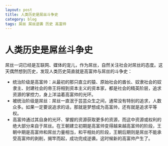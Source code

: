 ```yaml
---
layout: post
title: 人类历史是屌丝斗争史
category: blog
tags: 屌丝 屌丝逆袭 历史 高富帅
---
```


人类历史是屌丝斗争史
===============

屌丝一词已经是互联网、媒体的宠儿，作为屌丝，自然关注社会对屌丝的态度。这天偶然想到历史，发现人类历史简直就是高富帅与屌丝的斗争史：

- 统治阶级是高富帅：从最初的那只直立的猿、原始社会的酋长、奴隶社会的奴隶主、封建社会的帝王将相到资本主义的资本家，都是社会的精英阶层，追求资源的掌控力，身上洋溢着高富帅的光环。
- 被统治阶级是屌丝：屌丝一直泯于芸芸众生之间，通常没有特别的追求，人数众多。如果一定要说追求的话，那就是梦想成为高富帅，还有就是追求平等权。
- 高富帅通过其自身的光环、掌握的资源获取更多的资源，而这中资源或权利的绝大部分来自于屌丝。在王朝建立初期是高富帅变得越来越高富帅的阶段，王朝中期是高富帅和屌丝力量相当，和平相处的阶段，王朝后期则是屌丝不能承受高富帅的剥削，揭竿而起，成功完成逆袭。这时候新的高富帅产生了。


